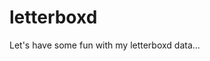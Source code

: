 
<!-- README.md is generated from README.Rmd. Please edit that file -->
letterboxd
==========

<!-- badges: start -->
<!-- badges: end -->
Let's have some fun with my letterboxd data...
